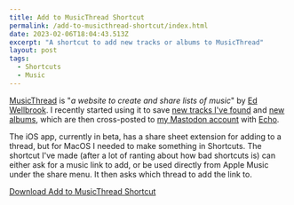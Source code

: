 ```yaml
---
title: Add to MusicThread Shortcut
permalink: /add-to-musicthread-shortcut/index.html
date: 2023-02-06T18:04:43.513Z
excerpt: "A shortcut to add new tracks or albums to MusicThread"
layout: post
tags:
  - Shortcuts
  - Music
---
```


[MusicThread](https://musicthread.app/) is "_a website to create and share lists of music_" by [Ed Wellbrook](https://mastodon.social/@edwellbrook). I recently started using it to save [new tracks I've found](https://musicthread.app/thread/2L6IuBPKCCo7fsA8SFyXZLirH5W) and [new albums](https://musicthread.app/thread/2L6LZz60026Onq3waGuwt7WdJ5x), which are then cross-posted to [my Mastodon account](https://social.lol/@robb) with [Echo](https://echo.rknight.me).

The iOS app, currently in beta, has a share sheet extension for adding to a thread, but for MacOS I needed to make something in Shortcuts. The shortcut I've made (after a lot of ranting about how bad shortcuts is) can either ask for a music link to add, or be used directly from Apple Music under the share menu. It then asks which thread to add the link to.

[Download Add to MusicThread Shortcut](https://www.icloud.com/shortcuts/d127fd30d412423b86c06bcff7f9cea6)
